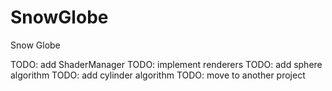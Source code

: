 # SnowGlobe
Snow Globe

TODO: add ShaderManager
TODO: implement renderers
TODO: add sphere algorithm
TODO: add cylinder algorithm
TODO: move to another project